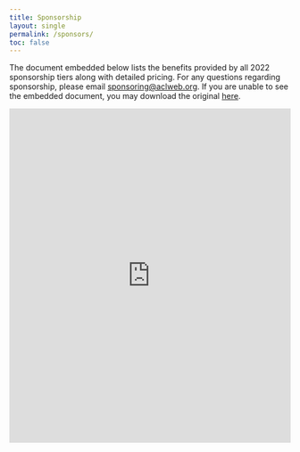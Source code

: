 ```yaml
---
title: Sponsorship
layout: single
permalink: /sponsors/
toc: false
---
```


<!-- See https://github.com/naacl-org/naacl-2021-website/blob/gh-pages/_pages/sponsors.md to add sponsors -->

The document embedded below lists the benefits provided by all 2022 sponsorship tiers along with detailed pricing. For any questions regarding sponsorship, please email [sponsoring@aclweb.org](mailto:sponsoring@aclweb.org ). If you are unable to see the embedded document, you may download the original [here](/downloads/Sponsorship-2022-booklet.pdf).
<iframe class="scribd_iframe_embed" title="Sponsorship 2022 Booklet" src="https://www.scribd.com/embeds/562649518/content?start_page=1&view_mode=scroll&access_key=key-gh5YjCl1VqcU87CiZjGn" data-auto-height="false" data-aspect-ratio="1.7790927021696252" scrolling="no" id="doc_98436" width="100%" height="600" frameborder="0"></iframe>
